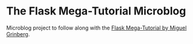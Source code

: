 # The Flask Mega-Tutorial Microblog

Microblog project to follow along with the [Flask Mega-Tutorial by Miguel Grinberg](https://blog.miguelgrinberg.com/post/the-flask-mega-tutorial-part-i-hello-world).
